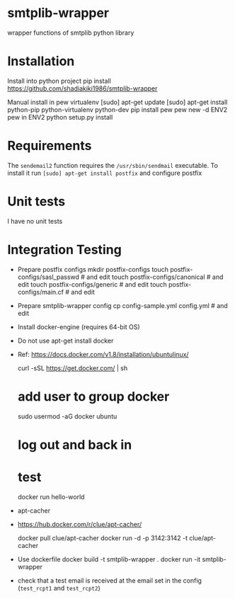 # smtplib-wrapper
wrapper functions of smtplib python library

# Installation
Install into python project
    pip install https://github.com/shadiakiki1986/smtplib-wrapper

Manual install in pew virtualenv
    [sudo] apt-get update
    [sudo] apt-get install python-pip python-virtualenv python-dev
    pip install pew
    pew new -d ENV2
    pew in ENV2 python setup.py install

# Requirements
The `sendemail2` function requires the `/usr/sbin/sendmail` executable.
To install it run `[sudo] apt-get install postfix` and configure postfix

# Unit tests
I have no unit tests

# Integration Testing
* Prepare postfix configs
    mkdir postfix-configs
    touch postfix-configs/sasl_passwd # and edit
    touch postfix-configs/canonical # and edit
    touch postfix-configs/generic # and edit
    touch postfix-configs/main.cf # and edit

* Prepare smtplib-wrapper config
    cp config-sample.yml config.yml # and edit

* Install docker-engine (requires 64-bit OS)
 * Do not use apt-get install docker
 * Ref: https://docs.docker.com/v1.8/installation/ubuntulinux/

    curl -sSL https://get.docker.com/ | sh
    # add user to group docker
    sudo usermod -aG docker ubuntu
    # log out and back in
    # test
    docker run hello-world

* apt-cacher
 * https://hub.docker.com/r/clue/apt-cacher/

    docker pull clue/apt-cacher
    docker run -d -p 3142:3142 -t clue/apt-cacher

* Use dockerfile
    docker build -t smtplib-wrapper .
    docker run -it smtplib-wrapper

* check that a test email is received at the email set in the config (`test_rcpt1` and `test_rcpt2`)
